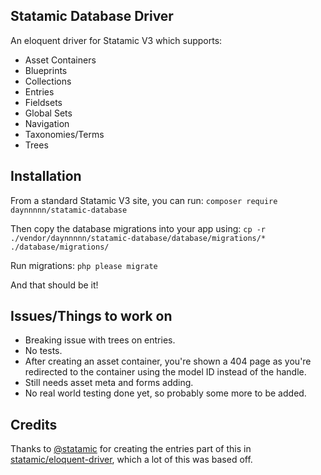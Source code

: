 ## Statamic Database Driver

An eloquent driver for Statamic V3 which supports:

 - Asset Containers
 - Blueprints
 - Collections
 - Entries
 - Fieldsets
 - Global Sets
 - Navigation
 - Taxonomies/Terms
 - Trees

## Installation

From a standard Statamic V3 site, you can run:
`composer require daynnnnn/statamic-database`

Then copy the database migrations into your app using:
`cp -r ./vendor/daynnnnn/statamic-database/database/migrations/* ./database/migrations/`

Run migrations:
`php please migrate`

And that should be it!

## Issues/Things to work on

 - Breaking issue with trees on entries.
 - No tests.
 - After creating an asset container, you're shown a 404 page as you're redirected to the container using the model ID instead of the handle.
 - Still needs asset meta and forms adding.
 - No real world testing done yet, so probably some more to be added.

## Credits

Thanks to [@statamic](https://statamic.dev/)  for creating the entries part of this in [statamic/eloquent-driver](https://github.com/statamic/eloquent-driver), which a lot of this was based off.

